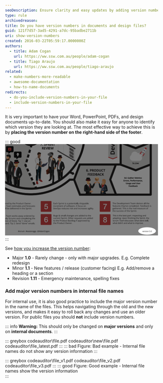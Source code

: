 ```yaml
---
seoDescription: Ensure clarity and easy updates by adding version numbers to your documents and design files.
type: rule
archivedreason:
title: Do you have version numbers in documents and design files?
guid: 121f7d57-3ad5-4291-a7dc-95badbe2711b
uri: show-version-numbers
created: 2016-03-22T05:59:17.0000000Z
authors:
  - title: Adam Cogan
    url: https://ww.ssw.com.au/people/adam-cogan
  - title: Tiago Araujo
    url: https://ww.ssw.com.au/people/tiago-araujo
related:
  - make-numbers-more-readable
  - awesome-documentation
  - how-to-name-documents
redirects:
  - do-you-include-version-numbers-in-your-file
  - include-version-numbers-in-your-file
---
```


It is very important to have your Word, PowerPoint, PDFs, and design documents up-to-date. You should also make it easy for anyone to identify which version they are looking at. The most effective way to achieve this is by **placing the version number on the right-hand side of the footer**.

<!--endintro-->

::: good
![Figure: Good example - Version number on the RHS of a design document](scrum-image-version-number.png)
:::

See [how you increase the version number](/semantic-versioning):

- Major **1.0** - Rarely change - only with major upgrades. E.g. Complete redesign
- Minor **1.1** - New features / release (customer facing) E.g. Add/remove a heading or a section
- Revision **1.11** - Emergency maintenance, spelling fixes

### Add major version numbers in internal file names

For internal use, it is also good practice to include the major version number in the name of the files. This helps navigating through the old and the new versions, and makes it easy to roll back any changes and use an older version. For public files you should **not** include version numbers.

::: info
**Warning:** This should only be changed on **major versions** and only on **internal documents**.
:::

::: greybox
codeauditor\file.pdf
codeauditor\new\file.pdf
codeauditor\file_latest.pdf
:::
::: bad
Figure: Bad example - Internal file names do not show any version information
:::

::: greybox
codeauditor\file_v1.pdf
codeauditor\file_v2.pdf
codeauditor\file_v3.pdf
:::
::: good
Figure: Good example - Internal file names show the version information  
:::
